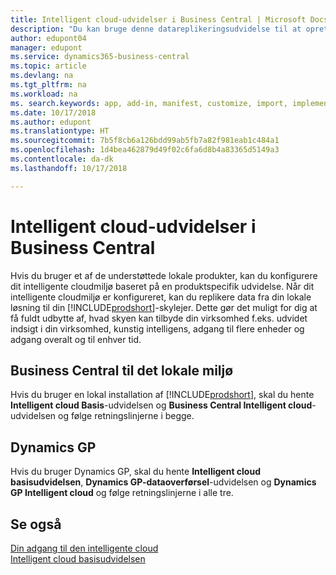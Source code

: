 ```yaml
---
title: Intelligent cloud-udvidelser i Business Central | Microsoft Docs
description: "Du kan bruge denne datareplikeringsudvidelse til at oprette en kopi til skyen af dine data, så du har forbindelse til den intelligente cloud."
author: edupont04
manager: edupont
ms.service: dynamics365-business-central
ms.topic: article
ms.devlang: na
ms.tgt_pltfrm: na
ms.workload: na
ms. search.keywords: app, add-in, manifest, customize, import, implement
ms.date: 10/17/2018
ms.author: edupont
ms.translationtype: HT
ms.sourcegitcommit: 7b5f8cb6a126bdd99ab5fb7a82f981eab1c484a1
ms.openlocfilehash: 1d4bea462879d49f02c6fa6d8b4a83365d5149a3
ms.contentlocale: da-dk
ms.lasthandoff: 10/17/2018

---
```


# <a name="business-central-intelligent-cloud-extensions"></a>Intelligent cloud-udvidelser i Business Central

Hvis du bruger et af de understøttede lokale produkter, kan du konfigurere dit intelligente cloudmiljø baseret på en produktspecifik udvidelse. Når dit intelligente cloudmiljø er konfigureret, kan du replikere data fra din lokale løsning til din [!INCLUDE[prodshort](includes/prodshort.md)]-skylejer. Dette gør det muligt for dig at få fuldt udbytte af, hvad skyen kan tilbyde din virksomhed f.eks. udvidet indsigt i din virksomhed, kunstig intelligens, adgang til flere enheder og adgang overalt og til enhver tid.  

## <a name="business-central-on-premises"></a>Business Central til det lokale miljø
Hvis du bruger en lokal installation af [!INCLUDE[prodshort](includes/prodshort.md)], skal du hente **Intelligent cloud Basis**-udvidelsen og **Business Central Intelligent cloud**-udvidelsen og følge retningslinjerne i begge.  

## <a name="dynamics-gp"></a>Dynamics GP
Hvis du bruger Dynamics GP, skal du hente **Intelligent cloud basisudvidelsen**, **Dynamics GP-dataoverførsel**-udvidelsen og **Dynamics GP Intelligent cloud** og følge retningslinjerne i alle tre.  

## <a name="see-also"></a>Se også

[Din adgang til den intelligente cloud](about-intelligent-cloud.md)  
[Intelligent cloud basisudvidelsen](ui-extensions-intelligent-cloud.md)  


